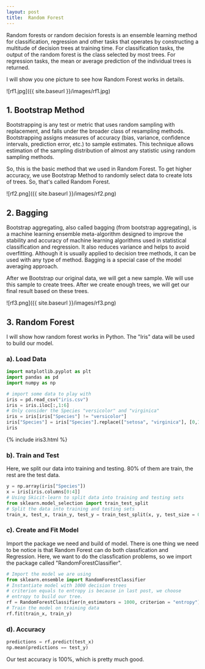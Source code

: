 ```yaml
---
layout: post
title:  Random Forest
---
```



Random forests or random decision forests is an ensemble learning method for classification, regression and other tasks that operates by constructing a multitude of decision trees at training time. For classification tasks, the output of the random forest is the class selected by most trees. For regression tasks, the mean or average prediction of the individual trees is returned.


I will show you one picture to see how Random Forest works in details.


![rf1.jpg]({{ site.baseurl }}/images/rf1.jpg)


## 1. Bootstrap Method
Bootstrapping is any test or metric that uses random sampling with replacement, and falls under the broader class of resampling methods. Bootstrapping assigns measures of accuracy (bias, variance, confidence intervals, prediction error, etc.) to sample estimates. This technique allows estimation of the sampling distribution of almost any statistic using random sampling methods.

So, this is the basic method that we used in Random Forest. To get higher accuracy, we use Bootstrap Method to randomly select data to create lots of trees. So, that's called Random Forest.

![rf2.png]({{ site.baseurl }}/images/rf2.png)

## 2. Bagging
Bootstrap aggregating, also called bagging (from bootstrap aggregating), is a machine learning ensemble meta-algorithm designed to improve the stability and accuracy of machine learning algorithms used in statistical classification and regression. It also reduces variance and helps to avoid overfitting. Although it is usually applied to decision tree methods, it can be used with any type of method. Bagging is a special case of the model averaging approach.

After we Bootstrap our original data, we will get a new sample. We will use this sample to create trees. After we create enough trees, we will get our final result based on these trees.

![rf3.png]({{ site.baseurl }}/images/rf3.png)

## 3. Random Forest

I will show how random forest works in Python. The "Iris" data will be used to build our model.

### a). Load Data
```python
import matplotlib.pyplot as plt
import pandas as pd
import numpy as np

# import some data to play with
iris = pd.read_csv("iris.csv")
iris = iris.iloc[:,1:6]
# Only consider the Species "versicolor" and "virginica"
iris = iris[iris["Species"] != "versicolor"]
iris["Species"] = iris["Species"].replace(["setosa", "virginica"], [0,1])
iris
```
{% include iris3.html %}

### b). Train and Test
Here, we split our data into training and testing. 80% of them are train, the rest are the test data.
```python
y = np.array(iris["Species"])
x = iris[iris.columns[0:4]]
# Using Skicit-learn to split data into training and testing sets
from sklearn.model_selection import train_test_split
# Split the data into training and testing sets
train_x, test_x, train_y, test_y = train_test_split(x, y, test_size = 0.2)
```

### c). Create and Fit Model
Import the package we need and build of model. There is one thing we need to be notice is that Random Forest can do both classfication and Regression. Here, we want to do the classfication problems, so we import the package called "RandomForestClassifier".

```python
# Import the model we are using
from sklearn.ensemble import RandomForestClassifier
# Instantiate model with 1000 decision trees
# criterion equals to entropy is because in last post, we choose
# entropy to build our tree.
rf = RandomForestClassifier(n_estimators = 1000, criterion = "entropy")
# Train the model on training data
rf.fit(train_x, train_y)
```

### d). Accuracy
```python
predictions = rf.predict(test_x)
np.mean(predictions == test_y)
```
Our test accuracy is 100%, which is pretty much good.